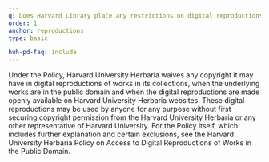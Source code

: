 ```yaml
---
q: Does Harvard Library place any restrictions on digital reproductions subject to the Policy?
order: 1
anchor: reproductions
type: basic

huh-pd-faq: include
---
```

Under the Policy, Harvard University Herbaria waives any copyright it may have in digital reproductions of works in its collections, when the underlying works are in the public domain and when the digital reproductions are made openly available on Harvard University Herbaria websites. These digital reproductions may be used by anyone for any purpose without first securing copyright permission from the Harvard University Herbaria or any other representative of Harvard University.
For the Policy itself, which includes further explanation and certain exclusions, see the Harvard University Herbaria Policy on Access to Digital Reproductions of Works in the Public Domain.